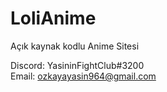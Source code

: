 # LoliAnime
 Açık kaynak kodlu Anime Sitesi
 
 Discord: YasininFightClub#3200 <br>
 Email: ozkayayasin964@gmail.com
